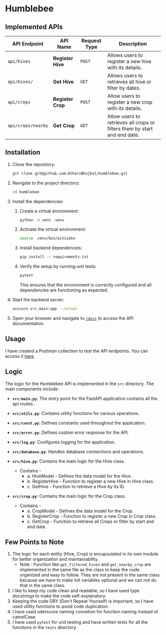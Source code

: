 # Humblebee

## Implemented APIs

| **API Endpoint**      | **API Name**       | **Request Type** | **Description**                                                                 |
|-----------------------|--------------------|------------------|---------------------------------------------------------------------------------|
| `api/hives`           | **Register Hive**  | `POST`           | Allows users to register a new hive with its details. |
| `api/hives/`      | **Get Hive**       | `GET`            | Allows users to retrieves all hive or filter by dates. |
| `api/crops`           | **Register Crop**  | `POST`           | Allow users to register a new crop with its details. |
| `api/crops/nearby`    | **Get Crop**       | `GET`            | Allow users to retrieves all crops or filters them by start and end date. |

## Installation

1. Clone the repository:
    ```bash
    git clone git@github.com:AtharvBhujbal/humblebee.git
    ```
2. Navigate to the project directory:
    ```bash
    cd humblebee
    ```
3. Install the dependencies:
    1. Create a virtual environment:

        ```bash
        python -m venv .venv
        ```

    2. Activate the virtual environment:

        ```bash
        source .venv/bin/activate
        ```

    3. Install backend dependencies:

        ```bash
        pip install -r requirements.txt
        ``` 

    4. Verify the setup by running unit tests:

        ```bash
        pytest
        ```

       This ensures that the environment is correctly configured and all dependencies are functioning as expected.
        

4. Start the backend server:

    ```bash
    uvicorn src.main:app --reload
    ```

5. Open your browser and navigate to [`/docs`](http://localhost:8000/docs) to access the API documentation.

## Usage
I have created a Postman collection to test the API endpoints.
You can access it [here](https://atharvbhujbal.postman.co/workspace/Atharv-Bhujbal's-Workspace~349517e4-4b00-4422-8e36-9e5c17935361/request/44363547-9f98e422-a96b-41b1-ad21-8d9f0d06da3c).

## Logic
The logic for the Humblebee API is implemented in the `src` directory. The main components include:
- **`src/main.py`**: The entry point for the FastAPI application contains all the api routes.
- **`src/utils.py`**: Contains utility functions for various operations.
- **`src/const.py`**: Defines constants used throughout the application.
- **`src/error.py`**: Defines custom error response for the API.
- **`src/log.py`**: Configures logging for the application.

- **`src/database.py`**: Handles database connections and operations.
- **`src/hive.py`**: Contains the main logic for the Hive class.
    - Contains - 
        - a. HiveModel - Defines the data model for the Hive.
        - b. RegisterHive - Function to register a new Hive in Hive class.
        - c. GetHive - Function to retrieve a Hive by its ID.
- **`src/crop.py`**: Contains the main logic for the Crop class.
    - Contains -
        - a. CropModel - Defines the data model for the Crop.
        - b. RegisterCrop - Function to register a new Crop in Crop class.
        - c. GetCrop - Function to retrieve all Crops or filter by start and end date.

## Few Points to Note
1. The logic for each entity (Hive, Crop) is encapsulated in its own module for better organization and maintainability.
    - Note : Function like `get_filtered_hives` and `get_nearby_crop` are implemented in the same file as the class to keep the code organized and easy to follow. They are not present in the same class because we have to make init variables optional and we can not do that in the same class.
2. I like to keep my code clean and readable, so I have used type docstrings to make the code self-explanatory.
3. Keeping the code DRY (Don't Repeat Yourself) is important, so I have used utility functions to avoid code duplication.
4. I have used uderscore naming convetion for function naming instead of camelCase.
5. I have used `pytest` for unit testing and have written tests for all the functions in the `tests` directory.